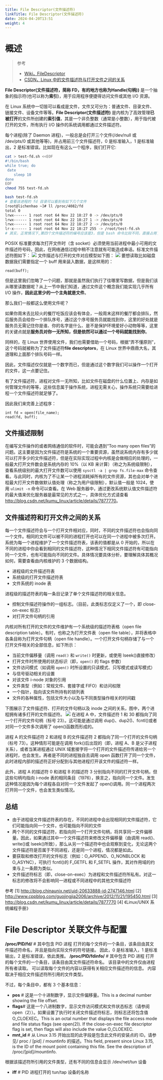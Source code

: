```yaml
---
title: File Descriptor(文件描述符)
linkTitle: File Descriptor(文件描述符)
date: 2024-04-20T13:51
weight: 4
---
```


# 概述

> 参考
>
> - [Wiki，FileDescriptor](https://en.wikipedia.org/wiki/File_descriptor)
> - [CSDN，Linux 中的文件描述符与打开文件之间的关系](https://blog.csdn.net/cywosp/article/details/38965239)

**File Descriptor(文件描述符，简称 FD，**有的地方也称为**Handle(句柄))** 是一个抽象的指示符(也可以称为**索引**)，用于应用程序便捷得访问文件或其他 I/O 资源。

在 Linux 系统中一切皆可以看成是文件，文件又可分为：普通文件、目录文件、链接文件、设备文件等等。**File Descriptor(文件描述符)** 是内核为了高效管理**已被打开**的文件所创建的**索引值**，其是一个非负整数（通常是小整数），用于指代被打开的文件，所有执行 I/O 操作的系统调用都通过文件描述符。

每个进程(除了 Daemon 进程)，一般总是会打开三个文件(/dev/null 或 /dev/pts/0 或其他等等)，并占用前三个文件描述符，0 是标准输入，1 是标准输出，2 是标准错误。比如现在有这么一个程序，我们打开它:

```bash
cat > test-fd.sh <<EOF
#!/bin/bash
while true; do
 date
    sleep 10
done
EOF
chmod 755 test-fd.sh

bash test-fd.sh
# 查看该进程的 fd 目录可以看到有如下几个文件
[root@lichenhao ~]# ll /proc/4082/fd
total 0
lrwx------ 1 root root 64 Nov 22 18:27 0 -> /dev/pts/0
lrwx------ 1 root root 64 Nov 22 18:27 1 -> /dev/pts/0
lrwx------ 1 root root 64 Nov 22 18:27 2 -> /dev/pts/0
lr-x------ 1 root root 64 Nov 22 18:27 255 -> /root/test-fd.sh
# 其实，正常情况下,第四个文件描述符的编号应该是3，但是 bash 命令比较不同，直接占用了 255 号
```

POSIX 标准要求每次打开文件时（含 socket）必须使用当前进程中最小可用的文件描述符号码，因此，在网络通信过程中稍不注意就有可能造成串话。标准文件描述符图如下：
![](https://notes-learning.oss-cn-beijing.aliyuncs.com/thtg9e/1616167666390-f897f58e-e359-475d-bb6d-32dc733bb0c5.jpeg)
文件描述与打开的文件对应模型如下图：
![](https://notes-learning.oss-cn-beijing.aliyuncs.com/thtg9e/1616167666236-6602a2d4-45dd-45b9-a112-ec3ffe7b4708.png)
要想读取比如磁盘数据我们需要指定一个 buff 用来装入数据，是这样用的：

    read(buff);

但是这里我们忽略了一个问题，那就是虽然我们执行了往哪里写数据，但是我们该从哪里读数据呢？从上一节中我们知道，通过文件这个概念我们能实现几乎所有 I/O 操作，**因此这里少的一个主角就是文件**。

那么我们一般都这么使用文件呢？

如果你周末去比较火的餐厅吃饭应该会有体会，一般周末这样的餐厅都会排队，然后服务员会给你一个排队序号，通过这个序号服务员就能找到你，这里的好处就是服务员无需记住你是谁、你的名字是什么、是不是保护环境爱好小动物等等，这里的关键点就是**服务员对你一无所知，但是依然可以通过一个号码就能找到你**。

同样的，在 Linux 世界使用文件，我们也需要借助一个号码，根据“弄不懂原则”，这个号码就被称为了文件描述符**file** **descriptors**，在 Linux 世界中鼎鼎大名，其道理和上面那个排队号码一样。

因此，文件描述仅仅就是一个数字而已，但是通过这个数字我们可以操作一个打开的文件，这一点要记住。

有了文件描述符，进程对文件一无所知，比如文件在磁盘的什么位置上、内存是如何管理文件的等等，这些信息属于操作系统，进程无需关心，操作系统只需要给进程一个文件描述符就足够了。

因此我们来完善上述程序：

    int fd = open(file_name);
    read(fd, buff);

## 文件描述限制

在编写文件操作的或者网络通信的软件时，可能会遇到“Too many open files”的问题。这主要是因为文件描述符是系统的一个重要资源，虽然说系统内存有多少就可以打开多少的文件描述符，但是在实际实现过程中内核是会做相应的处理的，一般最大打开文件数会是系统内存的 10%（以 KB 来计算）（称之为系统级限制），查看系统级别的最大打开文件数可以使用 `sysctl -a | grep fs.file-max` 命令查看。与此同时，内核为了不让某一个进程消耗掉所有的文件资源，其也会对单个进程最大打开文件数做默认值处理（称之为用户级限制），默认值一般是 1024，使用 `ulimit -n` 命令可以查看。在 Web 服务器中，通过更改系统默认值文件描述符的最大值来优化服务器是最常见的方式之一，具体优化方式请查看<http://blog.csdn.net/kumu_linux/article/details/7877770>。

## 文件描述符和打开文件之间的关系

每一个文件描述符会与一个打开文件相对应，同时，不同的文件描述符也会指向同一个文件。相同的文件可以被不同的进程打开也可以在同一个进程中被多次打开。系统为每一个进程维护了一个文件描述符表，该表的值都是从 0 开始的，所以在不同的进程中你会看到相同的文件描述符，这种情况下相同文件描述符有可能指向同一个文件，也有可能指向不同的文件。具体情况要具体分析，要理解具体其概况如何，需要查看由内核维护的 3 个数据结构。

- 进程级的文件描述符表
- 系统级的打开文件描述符表
- 文件系统的 inode 表

进程级的描述符表的每一条目记录了单个文件描述符的相关信息。

- 控制文件描述符操作的一组标志。（目前，此类标志仅定义了一个，即 close-on-exec 标志）
- 对打开文件句柄的引用

内核对所有打开的文件的文件维护有一个系统级的描述符表格（open file description table）。有时，也称之为打开文件表（open file table），并将表格中各条目称为打开文件句柄（open file handle）。一个打开文件句柄存储了与一个打开文件相关的全部信息，如下所示：

- 当前文件偏移量（调用 `read()` 和 `write()` 时更新，或使用 lseek()直接修改）
- 打开文件时所使用的状态标识（即，`open()` 的 flags 参数）
- 文件访问模式（如调用 `open()` 时所设置的只读模式、只写模式或读写模式）
- 与信号驱动相关的设置
- 对该文件 i-node 对象的引用
- 文件类型（例如：常规文件、套接字或 FIFO）和访问权限
- 一个指针，指向该文件所持有的锁列表
- 文件的各种属性，包括文件大小以及与不同类型操作相关的时间戳

下图展示了文件描述符、打开的文件句柄以及 inode 之间的关系，图中，两个进程拥有诸多打开的文件描述符。
![](https://notes-learning.oss-cn-beijing.aliyuncs.com/thtg9e/1616167666232-4da27112-018a-4ff6-bbec-f08930c5110e.jpeg)
在进程 A 中，文件描述符 1 和 30 都指向了同一个打开的文件句柄（标号 23）。这可能是通过调用 dup()、dup2()、fcntl()或者对同一个文件多次调用了 open()函数而形成的。

进程 A 的文件描述符 2 和进程 B 的文件描述符 2 都指向了同一个打开的文件句柄（标号 73）。这种情形可能是在调用 fork()后出现的（即，进程 A、B 是父子进程关系），或者当某进程通过 UNIX 域套接字将一个打开的文件描述符传递给另一个进程时，也会发生。再者是不同的进程独自去调用 open 函数打开了同一个文件，此时进程内部的描述符正好分配到与其他进程打开该文件的描述符一样。

此外，进程 A 的描述符 0 和进程 B 的描述符 3 分别指向不同的打开文件句柄，但这些句柄均指向 i-node 表的相同条目（1976），换言之，指向同一个文件。发生这种情况是因为每个进程各自对同一个文件发起了 open()调用。同一个进程两次打开同一个文件，也会发生类似情况。

## 总结

- 由于进程级文件描述符表的存在，不同的进程中会出现相同的文件描述符，它们可能指向同一个文件，也可能指向不同的文件
- 两个不同的文件描述符，若指向同一个打开文件句柄，将共享同一文件偏移量。因此，如果通过其中一个文件描述符来修改文件偏移量（由调用 read()、write()或 lseek()所致），那么从另一个描述符中也会观察到变化，无论这两个文件描述符是否属于不同进程，还是同一个进程，情况都是如此。
- 要获取和修改打开的文件标志（例如：O_APPEND、O_NONBLOCK 和 O_ASYNC），可执行 fcntl()的 F_GETFL 和 F_SETFL 操作，其对作用域的约束与上一条颇为类似。
- 文件描述符标志（即，close-on-exec）为进程和文件描述符所私有。对这一标志的修改将不会影响同一进程或不同进程中的其他文件描述符

参考
\[1] <http://blog.chinaunix.net/uid-20633888-id-2747146.html>
\[2] <http://www.cppblog.com/guojingjia2006/archive/2012/11/21/195450.html>
\[3] <http://blog.csdn.net/kumu_linux/article/details/7877770>
\[4] 《Linux/UNIX 系统编程手册》

# File Descriptor 关联文件与配置

**/proc/PID/fd/** # 其中包含 PID 进程 打开的每个文件的一个条目，该条目由其文件描述符命名，并且是指向实际文件的符号链接。 因此，0 是标准输入，1 是标准输出，2 是标准错误，依此类推。
**/proc/PID/fdinfo/** # 其中包含 PID 进程 打开的每个文件的一个条目，该条目由其文件描述符命名。 该目录中的文件仅由进程所有者读取。 可以读取每个文件的内容以获得有关相应文件描述符的信息。 内容取决于相应文件描述符所引用的文件类型。

不过，每个条目中，都有 3 个基本信息：

- **pos** # 这是一个十进制数字，显示文件偏移量。This is a decimal number showing the file offset.
- **flags**# 这是一个八进制数字，显示文件访问模式和文件状态标志（请参阅 open（2））。如果设置了执行时关闭文件描述符标志，则标志还将包含值 O_CLOEXEC。This is an octal number that displays the file access mode and file status flags (see open(2)). If the close-on-exec file descriptor flag is set, then flags will also include the value O_CLOEXEC.
- **mnt_id** # 从 Linux 3.15 开始出现的此字段是包含此文件的安装点的 ID。请参见/ proc / \[pid] / mountinfo 的描述。This field, present since Linux 3.15, is the ID of the mount point containing this file. See the description of /proc/\[pid]/mountinfo.

根据该描述符所引用的文件类型，还有不同的信息会显示
/dev/net/tun 设备

- **iff** # PID 进程打开的 tun/tap 设备的名称
